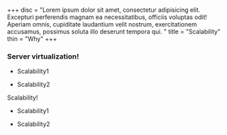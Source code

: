 +++
disc = "Lorem ipsum dolor sit amet, consectetur adipisicing elit. Excepturi perferendis magnam ea necessitatibus, officiis voluptas odit! Aperiam omnis, cupiditate laudantium velit nostrum, exercitationem accusamus, possimus soluta illo deserunt tempora qui. "
title = "Scalability"
thin = "Why"
+++


### Server virtualization!

* Scalability1

* Scalability2

Scalability!

* Scalability1

* Scalability2


